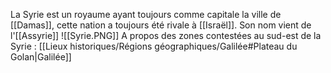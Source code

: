 La Syrie est un royaume ayant toujours comme capitale la ville de [[Damas]], cette nation a toujours été rivale à [[Israël]]. Son nom vient de l'[[Assyrie]]
![[Syrie.PNG]]
A propos des zones contestées au sud-est de la Syrie : [[Lieux historiques/Régions géographiques/Galilée#Plateau du Golan|Galilée]]